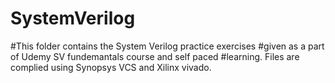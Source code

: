 # SystemVerilog
#This folder contains the System Verilog practice exercises
#given as a part of Udemy SV fundemantals course and self paced
#learning. Files are complied using Synopsys VCS and Xilinx vivado.
